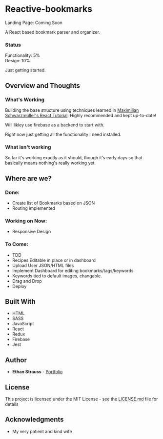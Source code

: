 # Reactive-bookmarks
Landing Page: Coming Soon

A React based bookmark parser and organizer. 

### Status

Functionality: 5%  
Design: 10%  

Just getting started.

## Overview and Thoughts

### What's Working

Building the base structure using techniques learned in [Maximilian Schwarzmüller's React Tutorial](https://www.udemy.com/react-the-complete-guide-incl-redux/). Highly recommended and kept up-to-date!

Will likley use firebase as a backend to start with.

Right now just getting all the functionality I need installed. 

### What isn't working

So far it's working exactly as it should, though it's early days so that basically means nothing's really working yet.

## Where are we?

### Done:

* Create list of Bookmarks based on JSON
* Routing implemented


### Working on Now:
* Responsive Design

### To Come:

* TDD
* Recipes Editable in place or in dashboard
* Upload User JSON/HTML files
* Implement Dashboard for editing bookmarks/tags/keywords
* Keywords tied to default images, changable. 
* Drag and Drop
* Deploy


## Built With

* HTML
* SASS
* JavaScript
* React
* Redux
* Firebase
* Jest

## Author

* **Ethan Strauss** - [Portfolio](https://dotethan.github.io)

## License

This project is licensed under the MIT License - see the [LICENSE.md](LICENSE.md) file for details

## Acknowledgments

* My very patient and kind wife

